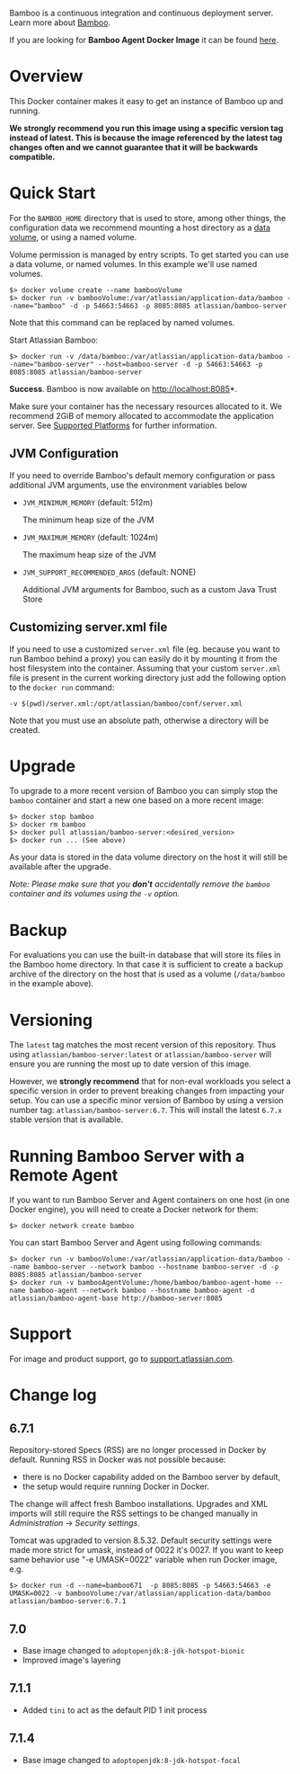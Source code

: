 Bamboo is a continuous integration and continuous deployment server. Learn more about [Bamboo](<https://www.atlassian.com/software/bamboo>).

If you are looking for **Bamboo Agent Docker Image** it can be found [here](https://hub.docker.com/r/atlassian/bamboo-agent-base/).

# Overview

This Docker container makes it easy to get an instance of Bamboo up and running.

**We strongly recommend you run this image using a specific version tag instead of latest. This is because the image referenced by the latest tag changes often and we cannot guarantee that it will be backwards compatible.**

# Quick Start

For the `BAMBOO_HOME` directory that is used to store, among other things, the configuration data
 we recommend mounting a host directory as a [data volume](https://docs.docker.com/engine/tutorials/dockervolumes/#/data-volumes), or using a named volume.

Volume permission is managed by entry scripts. To get started you can use a data volume, or named volumes. In this example we'll use named volumes.

    $> docker volume create --name bambooVolume
    $> docker run -v bambooVolume:/var/atlassian/application-data/bamboo --name="bamboo" -d -p 54663:54663 -p 8085:8085 atlassian/bamboo-server

Note that this command can be replaced by named volumes.

Start Atlassian Bamboo:

    $> docker run -v /data/bamboo:/var/atlassian/application-data/bamboo --name="bamboo-server" --host=bamboo-server -d -p 54663:54663 -p 8085:8085 atlassian/bamboo-server

**Success**. Bamboo is now available on [http://localhost:8085](http://localhost:8085)*.

Make sure your container has the necessary resources allocated to it.
We recommend 2GiB of memory allocated to accommodate the application server.
See [Supported Platforms](https://confluence.atlassian.com/display/Bamboo/Supported+platforms) for further information.

## JVM Configuration

If you need to override Bamboo's default memory configuration or pass additional JVM arguments, use the environment variables below

* `JVM_MINIMUM_MEMORY` (default: 512m)

   The minimum heap size of the JVM

* `JVM_MAXIMUM_MEMORY` (default: 1024m)

   The maximum heap size of the JVM

* `JVM_SUPPORT_RECOMMENDED_ARGS` (default: NONE)

   Additional JVM arguments for Bamboo, such as a custom Java Trust Store

## Customizing server.xml file

If you need to use a customized `server.xml` file (eg. because you want to run Bamboo behind a proxy) you can easily do it by mounting it from the host filesystem into the container.
Assuming that your custom `server.xml` file is present in the current working directory just add the following option to the `docker run` command:

    -v $(pwd)/server.xml:/opt/atlassian/bamboo/conf/server.xml

Note that you must use an absolute path, otherwise a directory will be created.

# Upgrade

To upgrade to a more recent version of Bamboo you can simply stop the `bamboo`
container and start a new one based on a more recent image:

    $> docker stop bamboo
    $> docker rm bamboo
    $> docker pull atlassian/bamboo-server:<desired_version>
    $> docker run ... (See above)

As your data is stored in the data volume directory on the host it will still
be available after the upgrade.

_Note: Please make sure that you **don't** accidentally remove the `bamboo`
container and its volumes using the `-v` option._

# Backup

For evaluations you can use the built-in database that will store its files in the Bamboo home directory. In that case it is sufficient to create a backup archive of the directory on the host that is used as a volume (`/data/bamboo` in the example above).

# Versioning

The `latest` tag matches the most recent version of this repository. Thus using `atlassian/bamboo-server:latest` or `atlassian/bamboo-server` will ensure you are running the most up to date version of this image.

However,  we **strongly recommend** that for non-eval workloads you select a specific version in order to prevent breaking changes from impacting your setup.
You can use a specific minor version of Bamboo by using a version number tag: `atlassian/bamboo-server:6.7`. This will install the latest `6.7.x` stable version that is available.

# Running Bamboo Server with a Remote Agent

If you want to run Bamboo Server and Agent containers on one host (in one Docker engine), you will need to create a Docker network for them:

    $> docker network create bamboo

You can start Bamboo Server and Agent using following commands:

    $> docker run -v bambooVolume:/var/atlassian/application-data/bamboo --name bamboo-server --network bamboo --hostname bamboo-server -d -p 8085:8085 atlassian/bamboo-server
    $> docker run -v bambooAgentVolume:/home/bamboo/bamboo-agent-home --name bamboo-agent --network bamboo --hostname bamboo-agent -d atlassian/bamboo-agent-base http://bamboo-server:8085

# Support

For image and product support, go to [support.atlassian.com](https://support.atlassian.com/).

# Change log

## 6.7.1

Repository-stored Specs (RSS) are no longer processed in Docker by default. Running RSS in Docker was not possible because:

* there is no Docker capability added on the Bamboo server by default,
* the setup would require running Docker in Docker.

The change will affect fresh Bamboo installations. Upgrades and XML imports will still require the RSS settings to be
changed manually in *Administration* &rarr; *Security settings*.

Tomcat was upgraded to version 8.5.32. Default security settings were made more strict for umask, instead of 0022 it's 0027. If you want to keep same behavior use "-e UMASK=0022" variable when run Docker image, e.g.

    $> docker run -d --name=bamboo671  -p 8085:8085 -p 54663:54663 -e UMASK=0022 -v bambooVolume:/var/atlassian/application-data/bamboo atlassian/bamboo-server:6.7.1

## 7.0

* Base image changed to `adoptopenjdk:8-jdk-hotspot-bionic`
* Improved image's layering

## 7.1.1

* Added `tini` to act as the default PID 1 init process

## 7.1.4

* Base image changed to `adoptopenjdk:8-jdk-hotspot-focal`
